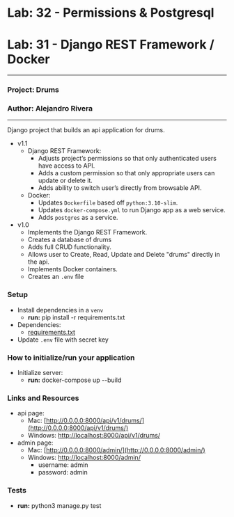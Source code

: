 # Lab: 32 - Permissions & Postgresql
# Lab: 31 - Django REST Framework / Docker

---

### Project: Drums
### Author: Alejandro Rivera

---

Django project that builds an api application for drums.

* v1.1
  * Django REST Framework: 
    * Adjusts project’s permissions so that only authenticated users have access to API.
    * Adds a custom permission so that only appropriate users can update or delete it.
    * Adds ability to switch user’s directly from browsable API.
  * Docker:
    * Updates `Dockerfile` based off `python:3.10-slim`.
    * Updates `docker-compose.yml` to run Django app as a web service. 
    * Adds `postgres` as a service.
* v1.0 
  * Implements the Django REST Framework.
  * Creates a database of drums 
  * Adds full CRUD functionality.
  * Allows user to Create, Read, Update and Delete "drums" directly in the api.
  * Implements Docker containers.
  * Creates an `.env` file 

### Setup

* Install dependencies in a `venv`
  * **run:** pip install -r requirements.txt
* Dependencies: 
  * [requirements.txt](requirements.txt)
* Update `.env` file with secret key 

### How to initialize/run your application

* Initialize server:
  * **run:** docker-compose up --build

### Links and Resources

* api page: 
  * Mac: [http://0.0.0.0:8000/api/v1/drums/](http://0.0.0.0:8000/api/v1/drums/)
  * Windows: [http://localhost:8000/api/v1/drums/](http://localhost:8000/api/v1/drums/) 
* admin page: 
  * Mac: [http://0.0.0.0:8000/admin/](http://0.0.0.0:8000/admin/)
  * Windows: [http://localhost:8000/admin/](http://localhost:8000/admin/)
    * username: admin
    * password: admin

### Tests

* **run:** python3 manage.py test